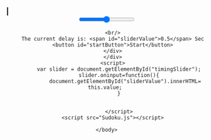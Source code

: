 <html>
    <head>
        <title>sudoku Thing</title>
        <link rel="stylesheet" href="index.css">
    </head>
    <body >
        <div style="margin: auto; position: absolute; top: 0; bottom: 0; left: 0; right: 0; width: 460px; height: 550px;">
            <canvas onclick="clickCounter(event)" id="canvas" width="450" height="450" style="border: 1px solid black;"></canvas>
        <div style="text-align: center;"><input type="range" min="0" max="1" value=".5" step=".1" class="slider" id="timingSlider">
        
        <br/>
        The current delay is: <span id="sliderValue">0.5</span> Sec
        <button id="startButton">Start</button>
        </div>
        </div>
        <script>
            var slider = document.getElementById("timingSlider");
            slider.oninput=function(){
                document.getElementById("sliderValue").innerHTML= this.value; 
            }

            
            </script>
        <script src="Sudoku.js"></script>
        
    </body>
</html>
